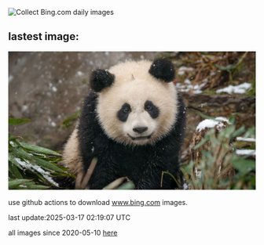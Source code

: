 ![Collect Bing.com daily images](https://github.com/counter2015/bing-daily-images/workflows/Collect%20Bing.com%20daily%20images/badge.svg)
## lastest image:
![](images/img.jpg)

use github actions to download www.bing.com images.

last update:2025-03-17 02:19:07 UTC

all images since 2020-05-10 [here](https://github.com/counter2015/bing-daily-images/tree/master/images) 
